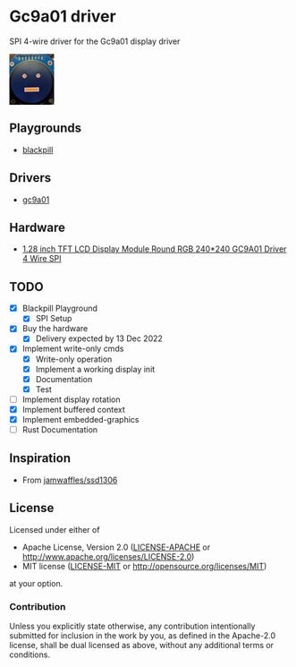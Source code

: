 # Gc9a01 driver

SPI 4-wire driver for the Gc9a01 display driver

<img src="./images/picture.jpg" alt="Gc9a01-rs" align="center">


## Playgrounds

- [blackpill](./blackpill-test/README.md)

## Drivers

- [gc9a01](./gc9a01)

## Hardware

- [1.28 inch TFT LCD Display Module Round RGB 240*240 GC9A01 Driver 4 Wire SPI](https://www.aliexpress.com/item/1005001382069930.html)

## TODO

- [x] Blackpill Playground
  - [x] SPI Setup
- [x] Buy the hardware
  - [x] Delivery expected by 13 Dec 2022
- [x] Implement write-only cmds
  - [x] Write-only operation
  - [x] Implement a working display init
  - [x] Documentation
  - [x] Test
- [ ] Implement display rotation
- [x] Implement buffered context
- [x] Implement embedded-graphics
- [ ] Rust Documentation

## Inspiration

- From [jamwaffles/ssd1306](https://github.com/jamwaffles/ssd1306)

## License

Licensed under either of

- Apache License, Version 2.0 ([LICENSE-APACHE](LICENSE-APACHE) or
  http://www.apache.org/licenses/LICENSE-2.0)
- MIT license ([LICENSE-MIT](LICENSE-MIT) or http://opensource.org/licenses/MIT)

at your option.

### Contribution

Unless you explicitly state otherwise, any contribution intentionally submitted for inclusion in the
work by you, as defined in the Apache-2.0 license, shall be dual licensed as above, without any
additional terms or conditions.